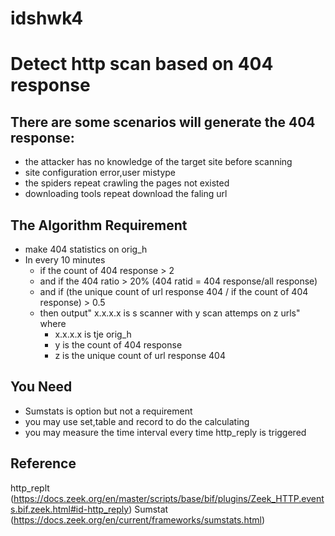 # idshwk4
# Detect http scan based on 404 response
## There are some scenarios will generate the 404 response:
+ the attacker has no  knowledge of the target site before scanning
+ site configuration error,user mistype
+ the spiders repeat crawling the pages not existed
+ downloading tools repeat download the faling url
## The Algorithm Requirement
+ make 404 statistics on orig_h
+ In every 10 minutes
  + if the count of 404 response > 2
  + and if the 404 ratio > 20% (404 ratid = 404 response/all response)
  + and if (the unique count of url response 404 / if the count of 404 response) > 0.5
  + then output" x.x.x.x is s scanner with y scan attemps on z urls" where
    + x.x.x.x is tje orig_h
    + y is the count of 404 response
    + z is the unique count of url response 404 
## You Need
+ Sumstats is option but not a requirement
+ you may use set,table and record to do the calculating
+ you may measure the time interval every time http_reply is triggered
## Reference
http_replt (https://docs.zeek.org/en/master/scripts/base/bif/plugins/Zeek_HTTP.events.bif.zeek.html#id-http_reply)
Sumstat (https://docs.zeek.org/en/current/frameworks/sumstats.html)
